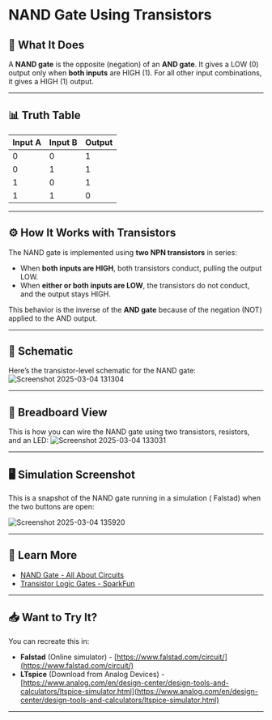 # NAND Gate Using Transistors

## 📝 What It Does

A **NAND gate** is the opposite (negation) of an **AND gate**. It gives a LOW (0) output only when **both inputs** are HIGH (1). For all other input combinations, it gives a HIGH (1) output.

---

## 📊 Truth Table

| Input A | Input B | Output |
|---------|---------|--------|
| 0       | 0       | 1      |
| 0       | 1       | 1      |
| 1       | 0       | 1      |
| 1       | 1       | 0      |

---

## ⚙️ How It Works with Transistors

The NAND gate is implemented using **two NPN transistors** in series:

- When **both inputs are HIGH**, both transistors conduct, pulling the output LOW.
- When **either or both inputs are LOW**, the transistors do not conduct, and the output stays HIGH.

This behavior is the inverse of the **AND gate** because of the negation (NOT) applied to the AND output.

---

## 📐 Schematic

Here’s the transistor-level schematic for the NAND gate:
![Screenshot 2025-03-04 131304](https://github.com/user-attachments/assets/ec052df3-faac-4a84-bed7-1ec2414782bb)


---

## 🔌 Breadboard View

This is how you can wire the NAND gate using two transistors, resistors, and an LED:
![Screenshot 2025-03-04 133031](https://github.com/user-attachments/assets/86d315ed-c697-4eb4-8377-c6bcf4c5b62c)

---

## 🖥️ Simulation Screenshot

This is a snapshot of the NAND gate running in a simulation ( Falstad) when the two buttons are open:

![Screenshot 2025-03-04 135920](https://github.com/user-attachments/assets/efd6f3a8-6ffa-4bfe-a3a9-db5350822f02)

---

## 🔗 Learn More

- [NAND Gate - All About Circuits](https://www.allaboutcircuits.com/textbook/digital/chpt-3/nand-gate/)
- [Transistor Logic Gates - SparkFun](https://learn.sparkfun.com/tutorials/transistors/applications)

---


## 📥 Want to Try It?

You can recreate this in:

- **Falstad** (Online simulator) - [https://www.falstad.com/circuit/](https://www.falstad.com/circuit/)
- **LTspice** (Download from Analog Devices) - [https://www.analog.com/en/design-center/design-tools-and-calculators/ltspice-simulator.html](https://www.analog.com/en/design-center/design-tools-and-calculators/ltspice-simulator.html)

---


